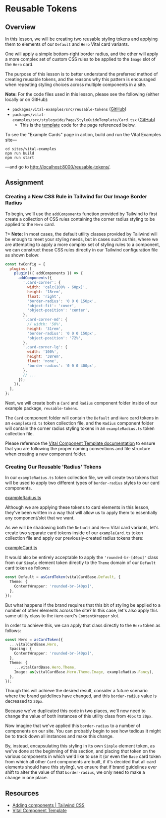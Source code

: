 # Reusable Tokens

## Overview

In this lesson, we will be creating two reusable styling tokens and applying them to elements of our
`Default` and `Hero` Vital card variants.

One will apply a simple bottom-right border radius, and the other will apply a more complex set of
custom CSS rules to be applied to the `Image` slot of the `Hero` card.

The purpose of this lesson is to better understand the preferred method of creating reusable tokens,
and the reasons why this pattern is encouraged when repeating styling choices across multiple
components in a site.

<!-- Inlining HTML to add multi-line info block with unordered list and codeblock. -->
<div class="warn">
  <strong>Note:</strong> For the code files used in this lesson, please see the following (either
  locally or on GitHub):

  - `packages/vital-examples/src/reusable-tokens`
    ([GitHub](https://github.com/johnsonandjohnson/Bodiless-JS/tree/main/packages/vital-examples/src/reusable-tokens
    ':target=_blank'))
  - `packages/vital-examples/src/styleguide/Page/StyleGuideTemplate/Card.tsx`
    ([GitHub](https://github.com/johnsonandjohnson/Bodiless-JS/blob/main/packages/vital-examples/src/styleguide/Page/StyleGuideTemplate/Card.tsx
    ':target=_blank'))
    - This is the
      [template](https://github.com/johnsonandjohnson/Bodiless-JS/blob/main/sites/vital-examples/src/data/pages/reusable-tokens/template.json
      ':target=_blank') code for the page referenced below.

  To see the "Example Cards" page in action, build and run the Vital Examples site—

  ```shell
  cd sites/vital-examples
  npm run build
  npm run start
  ```

  —and go to <http://localhost:8000/reusable-tokens/>.

</div>

## Assignment

### Creating a New CSS Rule in Tailwind for Our Image Border Radius

To begin, we'll use the `addComponents` function provided by Tailwind to first create a collection
of CSS rules containing the corner radius styling to be applied to the `Hero` card.

?> **Note:** In most cases, the default utility classes provided by Tailwind will be enough to meet
your styling needs, but in cases such as this, where we are attempting to apply a more complex set
of styling rules to a component, we can construct those CSS rules directly in our Tailwind
configuration file as shown below:

```js
const twConfig = {
  plugins: [
    plugin(({ addComponents }) => {
      addComponents({
        '.card-corner': {
          width: 'calc(100% - 60px)',
          height: '18rem',
          float: 'right',
          'border-radius': '0 0 0 150px',
          'object-fit': 'cover',
          'object-position': 'center',
        },
        '.card-corner-md': {
          // width: '50%',
          height: '31rem',
          'border-radius': '0 0 0 150px',
          'object-position': '72%',
        },
        '.card-corner-lg': {
          width: '100%',
          height: '38rem',
          float: 'none',
          'border-radius': '0 0 0 400px',
        },
        // ...
      });
    }),
  ],
};
```

Next, we will create both a `Card` and `Radius` component folder inside of our example package,
`reusable-tokens`.

The `Card` component folder will contain the `Default` and `Hero` card tokens in an `exampleCard.ts`
token collection file, and the `Radius` component folder will contain the corner radius styling
tokens in an `exampleRadius.ts` token collection file.

Please reference the [Vital Component Template documentation](../../Guides/ComponentTemplate) to
ensure that you are following the proper naming conventions and file structure when creating a new
component folder.

### Creating Our Reusable 'Radius' Tokens

In our `exampleRadius.ts` token collection file, we will create two tokens that will be used to
apply two different types of `border-radius` styles to our card components.

[exampleRadius.ts](https://raw.githubusercontent.com/johnsonandjohnson/Bodiless-JS/main/packages/vital-examples/src/reusable-tokens/components/Radius/tokens/exampleRadius.ts
':include :type=code :fragment=radius-tokens')

Although we are applying these tokens to card elements in this lesson, they've been written in a way
that will allow us to apply them to essentially any component/slot that we want.

As we will be shadowing both the `Default` and `Hero` Vital card variants, let's create two separate
card tokens inside of our `exampleCard.ts` token collection file and apply our previously-created
radius tokens there:

[exampleCard.ts](https://raw.githubusercontent.com/johnsonandjohnson/Bodiless-JS/main/packages/vital-examples/src/reusable-tokens/components/Card/tokens/exampleCard.ts
':include :type=code :fragment=card-tokens')

It would also be entirely acceptable to apply the `'rounded-br-[40px]'` class from our `Simple`
element token directly to the `Theme` domain of our `Default` card token as follows:

```ts
const Default = asCardToken(vitalCardBase.Default, {
  Theme: {
    ContentWrapper: 'rounded-br-[40px]',
  },
});
```

But what happens if the brand requires that this bit of styling be applied to a number of other
elements across the site? In this case, let's also apply this same utility class to the `Hero`
card's `ContentWrapper` slot.

In order to achieve this, we can apply that class directly to the `Hero` token as follows:

```ts
const Hero = asCardToken({
  ...vitalCardBase.Hero,
  Spacing: {
    ContentWrapper: 'rounded-br-[40px]',
  },
  Theme: {
    ...vitalCardBase.Hero.Theme,
    Image: as(vitalCardBase.Hero.Theme.Image, exampleRadius.Fancy),
  },
});
```

Though this will achieve the desired result, consider a future scenario where the brand guidelines
have changed, and this `border-radius` value is decreased to `20px`.

Because we've duplicated this code in two places, we'll now need to change the value of both
instances of this utility class from `40px` to `20px`.

Now imagine that we've applied this `border-radius` to a number of components on our site. You can
probably begin to see how tedious it might be to track down all instances and make this change.

By, instead, encapsulating this styling in its own `Simple` element token, as we've done at the
beginning of this section, and placing _that_ token on the various components in which we'd like to
use it (or even the `Base` card token from which all other `Card` components are built, if it's
decided that all card elements should have this styling), we ensure that if brand guidelines ever
shift to alter the value of that `border-radius`, we only need to make a change in one place.

## Resources

- [Adding components | Tailwind CSS](https://tailwindcss.com/docs/plugins#adding-components
  ':target=_blank')
- [Vital Component Template](../../Guides/ComponentTemplate)
